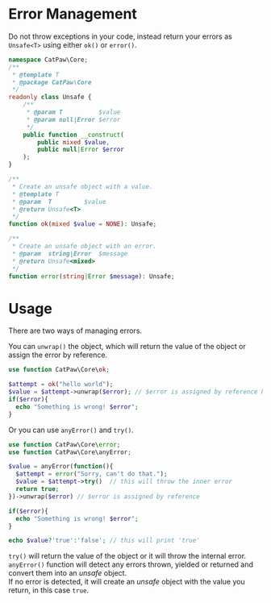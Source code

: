 # Error Management

Do not throw exceptions in your code, instead return your errors as `Unsafe<T>` using either `ok()` or `error()`.

```php
namespace CatPaw\Core;
/**
 * @template T
 * @package CatPaw\Core
 */
readonly class Unsafe {
    /**
     * @param T          $value
     * @param null|Error $error
     */
    public function __construct(
        public mixed $value,
        public null|Error $error
    );
}

/**
 * Create an unsafe object with a value.
 * @template T
 * @param  T         $value
 * @return Unsafe<T>
 */
function ok(mixed $value = NONE): Unsafe;

/**
 * Create an unsafe object with an error.
 * @param  string|Error  $message
 * @return Unsafe<mixed>
 */
function error(string|Error $message): Unsafe;
```


# Usage

There are two ways of managing errors.


You can `unwrap()` the object, which will return the value of the object or assign the error by reference.

```php
use function CatPaw\Core\ok;

$attempt = ok("hello world");
$value = $attempt->unwrap($error); // $error is assigned by reference here
if($error){
  echo "Something is wrong! $error";
}
```

Or you can use `anyError()` and `try()`.

```php
use function CatPaw\Core\error;
use function CatPaw\Core\anyError;

$value = anyError(function(){
  $attempt = error("Sorry, can't do that.");
  $value = $attempt->try()  // this will throw the inner error
  return true;
})->unwrap($error) // $error is assigned by reference

if($error){
  echo "Something is wrong! $error";
}

echo $value?'true':'false'; // this will print 'true'

```
`try()` will return the value of the object or it will throw the internal error.\
`anyError()` function will detect any errors thrown, yielded or returned and convert them into an _unsafe_ object.\
If no error is detected, it will create an _unsafe_ object with the value you return, in this case `true`.
